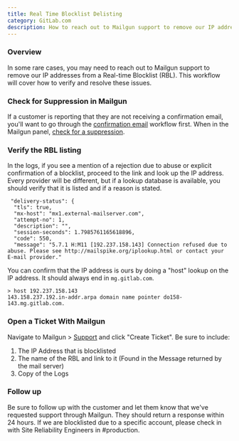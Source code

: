 ```yaml
---
title: Real Time Blocklist Delisting
category: GitLab.com
description: How to reach out to Mailgun support to remove our IP addresses from a Real-time Blocklist (RBL)
---
```


### Overview

In some rare cases, you may need to reach out to Mailgun support to remove our IP addresses from a Real-time Blocklist (RBL). This workflow will cover how to verify and resolve these issues.

### Check for Suppression in Mailgun

If a customer is reporting that they are not receiving a confirmation email, you'll want to go through the [confirmation email](/handbook/support/workflows/confirmation_emails) workflow first. When in the Mailgun panel, [check for a suppression](/handbook/support/workflows/confirmation_emails.html#checking-mailgun).

### Verify the RBL listing

In the logs, if you see a mention of a rejection due to abuse or explicit confirmation of a blocklist, proceed to the link and look up the IP address. Every provider will be different, but if a lookup database is available, you should verify that it is listed and if a reason is stated.

```text
 "delivery-status": {
  "tls": true,
  "mx-host": "mx1.external-mailserver.com",
  "attempt-no": 1,
  "description": "",
  "session-seconds": 1.7985761165618896,
  "code": 550,
  "message": "5.7.1 H:M11 [192.237.158.143] Connection refused due to abuse. Please see http://mailspike.org/iplookup.html or contact your E-mail provider."
```

You can confirm that the IP address is ours by doing a "host" lookup on the IP address. It should always end in `mg.gitlab.com`.

```text
> host 192.237.158.143
143.158.237.192.in-addr.arpa domain name pointer do158-143.mg.gitlab.com.
```

### Open a Ticket With Mailgun

Navigate to Mailgun > [Support](https://app.mailgun.com/app/support) and click "Create Ticket". Be sure to include:

1. The IP Address that is blocklisted
1. The name of the RBL and link to it (Found in the Message returned by the mail server)
1. Copy of the Logs

### Follow up

Be sure to follow up with the customer and let them know that we've requested support through Mailgun. They should return a response within 24 hours. If we are blocklisted due to a specific account, please check in with Site Reliability Engineers in #production.
